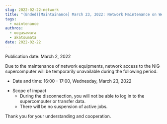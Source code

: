 ```yaml
---
slug: 2022-02-22-network
title: "(Ended)[Maintainance] March 23, 2022: Network Maintenance on Wednesday, March 23, 2022"
tags:
  - maintenance
authros:
  - oogasawara
  - akatsumata
date: 2022-02-22
---
```


Publication date: March 2, 2022

Due to the maintenance of network equipments, network access to the NIG supercomputer will be temporarily unavailable during the following period.


<ul>
    <li>Date and time: 16:00 - 17:00, Wednesday, March 23, 2022
    </li>
</ul>

<ul>
    <li>Scope of impact
        <ul>
        <li>During the disconnection, you will not be able to log in to the supercomputer or transfer data.</li>
        <li>There will be no suspension of active jobs.</li>
        </ul>
    </li>
</ul>

Thank you for your understanding and cooperation.
